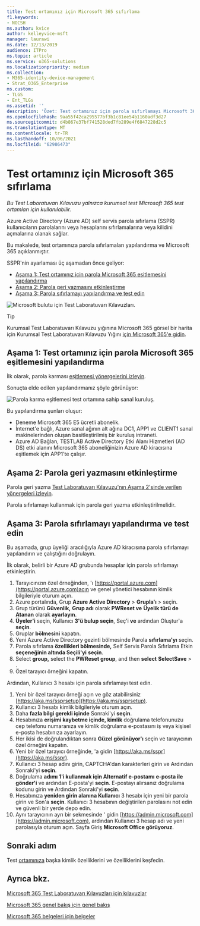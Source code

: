 ```yaml
---
title: Test ortamınız için Microsoft 365 sıfırlama
f1.keywords:
- NOCSH
ms.author: kvice
author: kelleyvice-msft
manager: laurawi
ms.date: 12/13/2019
audience: ITPro
ms.topic: article
ms.service: o365-solutions
ms.localizationpriority: medium
ms.collection:
- M365-identity-device-management
- Strat_O365_Enterprise
ms.custom:
- TLGS
- Ent_TLGs
ms.assetid: ''
description: 'Özet: Test ortamınız için parola sıfırlamayı Microsoft 365 test edin.'
ms.openlocfilehash: 9aa55f42ca295577bf3b1c81ee54b1160adf3d27
ms.sourcegitcommit: d4b867e37bf741528ded7fb289e4f6847228d2c5
ms.translationtype: MT
ms.contentlocale: tr-TR
ms.lasthandoff: 10/06/2021
ms.locfileid: "62986473"
---
```

# <a name="password-reset-for-your-microsoft-365-test-environment"></a>Test ortamınız için Microsoft 365 sıfırlama

*Bu Test Laboratuvarı Kılavuzu yalnızca kurumsal test Microsoft 365 test ortamları için kullanılabilir.*

Azure Active Directory (Azure AD) self servis parola sıfırlama (SSPR) kullanıcıların parolalarını veya hesaplarını sıfırlamalarına veya kilidini açmalarına olanak sağlar.

Bu makalede, test ortamınıza parola sıfırlamaları yapılandırma ve Microsoft 365 açıklanmıştır.

SSPR'nin ayarlaması üç aşamadan önce geliyor:
- [Aşama 1: Test ortamınız için parola Microsoft 365 eşitlemesini yapılandırma](#phase-1-configure-password-hash-synchronization-for-your-microsoft-365-test-environment)
- [Aşama 2: Parola geri yazmasını etkinleştirme](#phase-2-enable-password-writeback)
- [Aşama 3: Parola sıfırlamayı yapılandırma ve test edin](#phase-3-configure-and-test-password-reset)
    
![Microsoft bulutu için Test Laboratuvarı Kılavuzları.](../media/m365-enterprise-test-lab-guides/cloud-tlg-icon.png) 
    
> [!TIP]
> Kurumsal Test Laboratuvarı Kılavuzu yığınına Microsoft 365 görsel bir harita için Kurumsal Test Laboratuvarı Kılavuzu Yığını [için Microsoft 365'e gidin](../downloads/Microsoft365EnterpriseTLGStack.pdf).

## <a name="phase-1-configure-password-hash-synchronization-for-your-microsoft-365-test-environment"></a>Aşama 1: Test ortamınız için parola Microsoft 365 eşitlemesini yapılandırma

İlk olarak, parola karması [eşitlemesi yönergelerini izleyin](password-hash-sync-m365-ent-test-environment.md). 

Sonuçta elde edilen yapılandırmanız şöyle görünüyor:
  
![Parola karma eşitlemesi test ortamına sahip sanal kuruluş.](../media/pass-through-auth-m365-ent-test-environment/Phase1.png)
  
Bu yapılandırma şunları oluşur:
  
- Deneme Microsoft 365 E5 ücretli abonelik.
- İnternet'e bağlı, Azure sanal ağının alt ağına DC1, APP1 ve CLIENT1 sanal makinelerinden oluşan basitleştirilmiş bir kuruluş intraneti.
- Azure AD Bağlan, TESTLAB Active Directory Etki Alanı Hizmetleri (AD DS) etki alanını Microsoft 365 aboneliğinizin Azure AD kiracısına eşitlemek için APP1'te çalışır.

## <a name="phase-2-enable-password-writeback"></a>Aşama 2: Parola geri yazmasını etkinleştirme

Parola geri yazma [Test Laboratuvarı Kılavuzu'nın Aşama 2'sinde verilen yönergeleri izleyin](password-writeback-m365-ent-test-environment.md#phase-2-enable-password-writeback-for-the-testlab-ad-ds-domain).

Parola sıfırlamayı kullanmak için parola geri yazma etkinleştirilmelidir.
  
## <a name="phase-3-configure-and-test-password-reset"></a>Aşama 3: Parola sıfırlamayı yapılandırma ve test edin

Bu aşamada, grup üyeliği aracılığıyla Azure AD kiracısına parola sıfırlamayı yapılandırın ve çalıştığını doğrulayın.

İlk olarak, belirli bir Azure AD grubunda hesaplar için parola sıfırlamayı etkinleştirin.

1. Tarayıcınızın özel örneğinden, 'ı [https://portal.azure.com](https://portal.azure.com)açın ve genel yönetici hesabının kimlik bilgileriyle oturum açın.
2. Azure portalında, Grup **Azure Active Directory** >  **Grupla'ı** >  seçin.
3. Grup türünü **Güvenlik,** **Grup adı** olarak  **PWReset ve** **Üyelik türü de Atanan** olarak **ayarlayın**.
4. **Üyeler'i** seçin, Kullanıcı **3'ü bulup seçin**, Seç'i **ve** ardından Oluştur'a **seçin**.
5. Gruplar **bölmesini** kapatın.
6. Yeni Azure Active Directory gezinti bölmesinde Parola **sıfırlama'yı** seçin.
7. Parola sıfırlama **özellikleri bölmesinde,** Self Servis Parola Sıfırlama Etkin **seçeneğinin altında Seçili'yi** **seçin**.
8. Select **group,** select the **PWReset group**, and then **select** **SelectSave** > .
9. Özel tarayıcı örneğini kapatın.

Ardından, Kullanıcı 3 hesabı için parola sıfırlamayı test edin.

1. Yeni bir özel tarayıcı örneği açın ve göz atabilirsiniz [https://aka.ms/ssprsetup](https://aka.ms/ssprsetup).
1. Kullanıcı 3 hesabı kimlik bilgileriyle oturum açın.
1. Daha **fazla bilgi gerekli içinde** Sonraki'yi **seçin**. 
1. Hesabınıza **erişimi kaybetme içinde, kimlik** doğrulama telefonunuzu cep telefonu numaranıza ve kimlik doğrulama e-postasını iş veya kişisel e-posta hesabınıza ayarlayın.
1. Her ikisi de doğrulandıktan sonra **Güzel görünüyor'ı** seçin ve tarayıcının özel örneğini kapatın.
1. Yeni bir özel tarayıcı örneğinde, 'a gidin [https://aka.ms/sspr](https://aka.ms/sspr).
1. Kullanıcı 3 hesap adını girin, CAPTCHA'dan karakterleri girin ve Ardından Sonraki'yi **seçin**.
1. Doğrulama **adımı 1'i kullanmak için Alternatif e-postamı** **e-posta ile gönder'i** ve ardından E-posta'yi **seçin**. E-postayı alırsanız doğrulama kodunu girin ve Ardından Sonraki'yi **seçin**.
1. Hesabınıza **yeniden girin alanına Kullanıcı** 3 hesabı için yeni bir parola girin ve Son'a **seçin**. Kullanıcı 3 hesabının değiştirilen parolasını not edin ve güvenli bir yerde depo edin.
1. Aynı tarayıcının ayrı bir sekmesinde ' gidin [https://admin.microsoft.com](https://admin.microsoft.com), ardından Kullanıcı 3 hesap adı ve yeni parolasıyla oturum açın. Sayfa Giriş **Microsoft Office görüyoruz**.

## <a name="next-step"></a>Sonraki adım

Test [ortamınıza](m365-enterprise-test-lab-guides.md#identity) başka kimlik özelliklerini ve özelliklerini keşfedin.

## <a name="see-also"></a>Ayrıca bkz.

[Microsoft 365 Test Laboratuvarı Kılavuzları için kılavuzlar](m365-enterprise-test-lab-guides.md)

[Microsoft 365 genel bakış için genel bakış](microsoft-365-overview.md)

[Microsoft 365 belgeleri için belgeler](/microsoft-365-enterprise/)